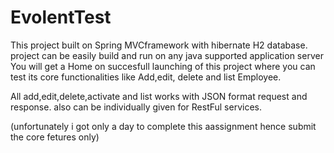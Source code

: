 # EvolentTest
This project built on Spring MVCframework with hibernate H2 database. project can be easily build and run on any java supported application server
You will get a Home on succesfull launching of this project where you can test its core functionalities like Add,edit, delete and list Employee.

All add,edit,delete,activate and list works with JSON format request and response. also can be individually given for RestFul services.



(unfortunately i got only a day to complete this aassignment hence submit the core fetures only)
